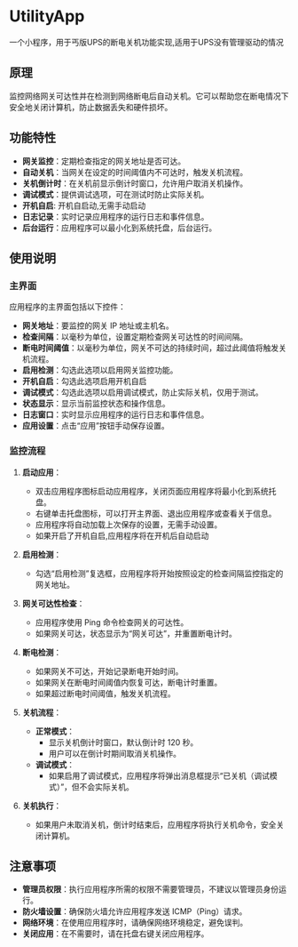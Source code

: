 # UtilityApp

一个小程序，用于丐版UPS的断电关机功能实现,适用于UPS没有管理驱动的情况

## 原理

监控网络网关可达性并在检测到网络断电后自动关机。它可以帮助您在断电情况下安全地关闭计算机，防止数据丢失和硬件损坏。

## 功能特性

- **网关监控**：定期检查指定的网关地址是否可达。
- **自动关机**：当网关在设定的时间阈值内不可达时，触发关机流程。
- **关机倒计时**：在关机前显示倒计时窗口，允许用户取消关机操作。
- **调试模式**：提供调试选项，可在测试时防止实际关机。
- **开机自启**: 开机自启动,无需手动启动
- **日志记录**：实时记录应用程序的运行日志和事件信息。
- **后台运行**：应用程序可以最小化到系统托盘，后台运行。

## 使用说明

### 主界面

应用程序的主界面包括以下控件：

- **网关地址**：要监控的网关 IP 地址或主机名。
- **检查间隔**：以毫秒为单位，设置定期检查网关可达性的时间间隔。
- **断电时间阈值**：以毫秒为单位，网关不可达的持续时间，超过此阈值将触发关机流程。
- **启用检测**：勾选此选项以启用网关监控功能。
- **开机自启**：勾选此选项启用开机自启
- **调试模式**：勾选此选项以启用调试模式，防止实际关机，仅用于测试。
- **状态显示**：显示当前监控状态和操作信息。
- **日志窗口**：实时显示应用程序的运行日志和事件信息。
- **应用设置**：点击“应用”按钮手动保存设置。

### 监控流程

1. **启动应用**：
   - 双击应用程序图标启动应用程序，关闭页面应用程序将最小化到系统托盘。
   - 右键单击托盘图标，可以打开主界面、退出应用程序或查看关于信息。
   - 应用程序将自动加载上次保存的设置，无需手动设置。
   - 如果开启了开机自启,应用程序将在开机后自动启动

2. **启用检测**：
   - 勾选“启用检测”复选框，应用程序将开始按照设定的检查间隔监控指定的网关地址。

3. **网关可达性检查**：
   - 应用程序使用 Ping 命令检查网关的可达性。
   - 如果网关可达，状态显示为“网关可达”，并重置断电计时。

4. **断电检测**：
   - 如果网关不可达，开始记录断电开始时间。
   - 如果网关在断电时间阈值内恢复可达，断电计时重置。
   - 如果超过断电时间阈值，触发关机流程。

5. **关机流程**：
   - **正常模式**：
     - 显示关机倒计时窗口，默认倒计时 120 秒。
     - 用户可以在倒计时期间取消关机操作。
   - **调试模式**：
     - 如果启用了调试模式，应用程序将弹出消息框提示“已关机（调试模式）”，但不会实际关机。

6. **关机执行**：
   - 如果用户未取消关机，倒计时结束后，应用程序将执行关机命令，安全关闭计算机。

## 注意事项

- **管理员权限**：执行应用程序所需的权限不需要管理员，不建议以管理员身份运行。
- **防火墙设置**：确保防火墙允许应用程序发送 ICMP（Ping）请求。
- **网络环境**：在使用应用程序时，请确保网络环境稳定，避免误判。
- **关闭应用**：在不需要时，请在托盘右键关闭应用程序。
